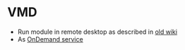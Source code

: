 # VMD


- Run module in remote desktop as described in [old wiki](https://wiki.metacentrum.cz/wiki/VMD)
- As [OnDemand service](https://ondemand.metacentrum.cz)
